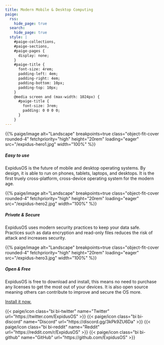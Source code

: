 ```yaml
---
title: Modern Mobile & Desktop Computing
paige:
  rss:
    hide_page: true
  search:
    hide_page: true
  style: |
    #paige-collections,
    #paige-sections,
    #paige-pages {
      display: none;
    }
    #paige-title {
      font-size: 4rem;
      padding-left: 4em;
      padding-right: 4em;
      padding-bottom: 10px;
      padding-top: 10px;
    }
    @media screen and (max-width: 1024px) {
      #paige-title {
        font-size: 3rem;
        padding: 0 0 0 0;
      }
    }
---
```


<div class="container-fluid py-3">
  <div class="justify-content-center row">
    <div class="col col-auto col-lg-7 px-0">
      <p>{{% paige/image alt="Landscape" breakpoints=true class="object-fit-cover rounded-4" fetchpriority="high" height="20rem" loading="eager" src="/expidus-hero1.jpg" width="100%" %}}</p>
      <h5 class="display-5 fw-bold py-3 text-center">Easy to use</h5>
      <p class="lead text-center">
        ExpidusOS is the future of mobile and desktop operating systems. By design, it is able to run on phones, tablets, laptops, and desktops. It is the first truely cross-platform, cross-device operating system for the modern age.
      </p>
    </div>
  </div>
</div>

<div class="container-fluid py-3">
  <div class="justify-content-center row">
    <div class="col col-auto col-lg-7 px-0">
      <p>{{% paige/image alt="Landscape" breakpoints=true class="object-fit-cover rounded-4" fetchpriority="high" height="20rem" loading="eager" src="/expidus-hero2.jpg" width="100%" %}}</p>
      <h5 class="display-5 fw-bold py-3 text-center">Private & Secure</h5>
      <p class="lead text-center">
        ExpidusOS uses modern security practices to keep your data safe. Practices such as data encryption and read-only files reduces the risk of attack and increases security.
      </p>
    </div>
  </div>
</div>

<div class="container-fluid py-3">
  <div class="justify-content-center row">
    <div class="col col-auto col-lg-7 px-0">
      <p>{{% paige/image alt="Landscape" breakpoints=true class="object-fit-cover rounded-4" fetchpriority="high" height="20rem" loading="eager" src="/expidus-hero3.jpg" width="100%" %}}</p>
      <h5 class="display-5 fw-bold py-3 text-center">Open & Free</h5>
      <p class="lead text-center">
        ExpidusOS is free to download and install, this means no need to purchase any licenses to get the most out of your devices. It is also open source meaning others can contribute to improve and secure the OS more.
      </p>
    </div>
  </div>
</div>

<p class="text-center">
  <a class="lead" href="/download">Install it now.</a>
</p>

<div class="column-gap-3 d-flex display-6 justify-content-center mb-3">
   {{< paige/icon class="bi bi-twitter" name="Twitter" url="https://twitter.com/ExpidusOS" >}}
   {{< paige/icon class="bi bi-discord" name="Discord" url="https://discord.gg/3kPk9ZU6Da" >}}
   {{< paige/icon class="bi bi-reddit" name="Reddit" url="https://reddit.com/r/ExpidusOS" >}}
   {{< paige/icon class="bi bi-github" name="GitHub" url="https://github.com/ExpidusOS" >}}
</div>
